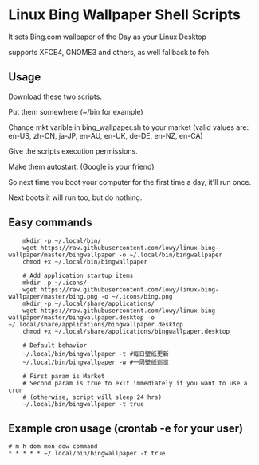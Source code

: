 # Linux Bing Wallpaper Shell Scripts

It sets Bing.com wallpaper of the Day as your Linux Desktop

supports XFCE4, GNOME3 and others, as well fallback to feh.

## Usage

Download these two scripts.

Put them somewhere (~/bin for example)

Change mkt varible in bing_wallpaper.sh to your market (valid values are: en-US, zh-CN, ja-JP, en-AU, en-UK, de-DE, en-NZ, en-CA)

Give the scripts execution permissions.

Make them autostart. (Google is your friend)

So next time you boot your computer for the first time a day, it'll run once.

Next boots it will run too, but do nothing.

## Easy commands

        mkdir -p ~/.local/bin/
        wget https://raw.githubusercontent.com/lowy/linux-bing-wallpaper/master/bingwallpaper -o ~/.local/bin/bingwallpaper
        chmod +x ~/.local/bin/bingwallpaper
        
        # Add application startup items
        mkdir -p ~/.icons/
        wget https://raw.githubusercontent.com/lowy/linux-bing-wallpaper/master/bing.png -o ~/.icons/bing.png
        mkdir -p ~/.local/share/applications/
        wget https://raw.githubusercontent.com/lowy/linux-bing-wallpaper/master/bingwallpaper.desktop -o ~/.local/share/applications/bingwallpaper.desktop
        chmod +x ~/.local/share/applications/bingwallpaper.desktop
        
        # Default behavior
        ~/.local/bin/bingwallpaper -t #每日壁纸更新
        ~/.local/bin/bingwallpaper -w #一周壁纸巡览

        # First param is Market
        # Second param is true to exit immediately if you want to use a cron
        # (otherwise, script will sleep 24 hrs)
        ~/.local/bin/bingwallpaper -t true

## Example cron usage (crontab -e for your user)
```
# m h dom mon dow command
* * * * * ~/.local/bin/bingwallpaper -t true
```
